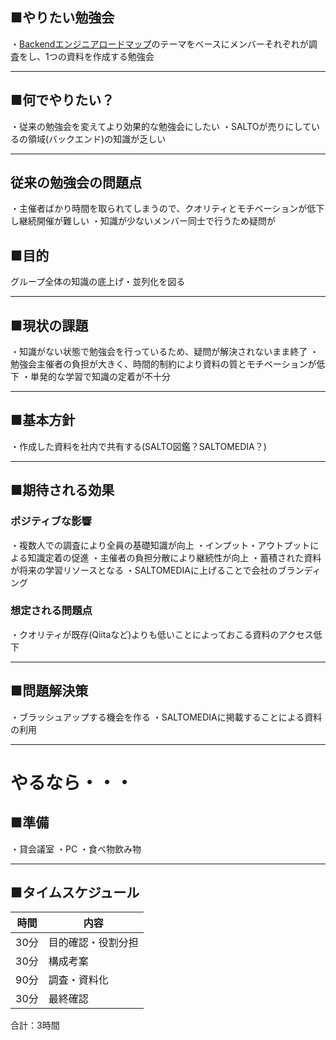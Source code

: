 ## ■やりたい勉強会
・[Backendエンジニアロードマップ](https://roadmap.sh/backend?fl=1)のテーマをベースにメンバーそれぞれが調査をし、1つの資料を作成する勉強会

---
## ■何でやりたい？
・従来の勉強会を変えてより効果的な勉強会にしたい
・SALTOが売りにしているの領域(バックエンド)の知識が乏しい

---
## 従来の勉強会の問題点
・主催者ばかり時間を取られてしまうので、クオリティとモチベーションが低下し継続開催が難しい
・知識が少ないメンバー同士で行うため疑問が



## ■目的
グループ全体の知識の底上げ・並列化を図る

---
## ■現状の課題
・知識がない状態で勉強会を行っているため、疑問が解決されないまま終了
・勉強会主催者の負担が大きく、時間的制約により資料の質とモチベーションが低下
・単発的な学習で知識の定着が不十分

---
## ■基本方針

・作成した資料を社内で共有する(SALTO図鑑？SALTOMEDIA？)

---
## ■期待される効果
### ポジティブな影響
・複数人での調査により全員の基礎知識が向上
・インプット・アウトプットによる知識定着の促進
・主催者の負担分散により継続性が向上
・蓄積された資料が将来の学習リソースとなる
・SALTOMEDIAに上げることで会社のブランディング
### 想定される問題点
・クオリティが既存(Qiitaなど)よりも低いことによっておこる資料のアクセス低下

---
## ■問題解決策
・ブラッシュアップする機会を作る
・SALTOMEDIAに掲載することによる資料の利用

---
# やるなら・・・

## ■準備
・貸会議室
・PC
・食べ物飲み物

---
## ■タイムスケジュール

| 時間  | 内容        |
| --- | --------- |
| 30分 | 目的確認・役割分担 |
| 30分 | 構成考案      |
| 90分 | 調査・資料化    |
| 30分 | 最終確認      |

合計：3時間






